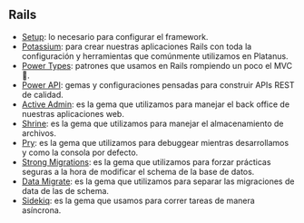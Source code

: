 ## Rails

* [Setup](../../../setup/proyectos/rails.md): lo necesario para configurar el framework.
* [Potassium](https://github.com/platanus/potassium): para crear nuestras aplicaciones Rails con toda la configuración y herramientas que comúnmente utilizamos en Platanus.
* [Power Types](powertypes.md): patrones que usamos en Rails rompiendo un poco el MVC :speak_no_evil:.
* [Power API](power_api.md): gemas y configuraciones pensadas para construir APIs REST de calidad.
* [Active Admin](activeadmin.md): es la gema que utilizamos para manejar el back office de nuestras aplicaciones web.
* [Shrine](shrine.md): es la gema que utilizamos para manejar el almacenamiento de archivos.
* [Pry](pry.md): es la gema que utilizamos para debuggear mientras desarrollamos y como la consola por defecto.
* [Strong Migrations](strong_migrations.md): es la gema que utilizamos para forzar prácticas seguras a la hora de modificar el schema de la base de datos.
* [Data Migrate](data_migrate.md): es la gema que utilizamos para separar las migraciones de data de las de schema.
* [Sidekiq](sidekiq.md): es la gema que usamos para correr tareas de manera asíncrona.
